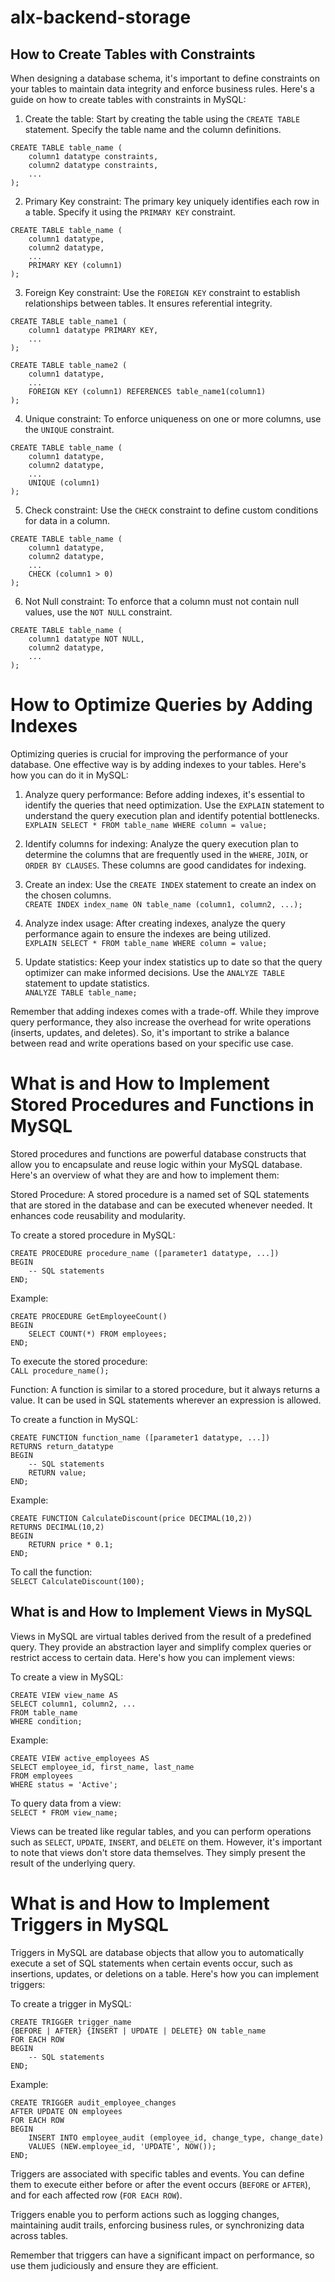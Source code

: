 # alx-backend-storage  

## How to Create Tables with Constraints  
When designing a database schema, it's important to define constraints on your tables to maintain data integrity and enforce business rules. Here's a guide on how to create tables with constraints in MySQL:  

1. Create the table: Start by creating the table using the `CREATE TABLE` statement. Specify the table name and the column definitions.  
```
CREATE TABLE table_name (  
    column1 datatype constraints,  
    column2 datatype constraints,  
    ...  
);  
```  

2. Primary Key constraint: The primary key uniquely identifies each row in a table. Specify it using the `PRIMARY KEY` constraint.  
```
CREATE TABLE table_name (  
    column1 datatype,  
    column2 datatype,  
    ...  
    PRIMARY KEY (column1)  
);  
```  
  
3. Foreign Key constraint: Use the `FOREIGN KEY` constraint to establish relationships between tables. It ensures referential integrity.  
```
CREATE TABLE table_name1 (  
    column1 datatype PRIMARY KEY,  
    ...  
);  

CREATE TABLE table_name2 (  
    column1 datatype,  
    ...  
    FOREIGN KEY (column1) REFERENCES table_name1(column1)  
);  
```  

4. Unique constraint: To enforce uniqueness on one or more columns, use the `UNIQUE` constraint.  
```
CREATE TABLE table_name (  
    column1 datatype,  
    column2 datatype,  
    ...  
    UNIQUE (column1)  
);  
```  

5. Check constraint: Use the `CHECK` constraint to define custom conditions for data in a column.  
```
CREATE TABLE table_name (  
    column1 datatype,  
    column2 datatype,  
    ...  
    CHECK (column1 > 0)  
);  
```  

6. Not Null constraint: To enforce that a column must not contain null values, use the `NOT NULL` constraint.  
```
CREATE TABLE table_name (  
    column1 datatype NOT NULL,  
    column2 datatype,  
    ...  
);  
```  

# How to Optimize Queries by Adding Indexes  
Optimizing queries is crucial for improving the performance of your database. One effective way is by adding indexes to your tables. Here's how you can do it in MySQL:  

1. Analyze query performance: Before adding indexes, it's essential to identify the queries that need optimization. Use the `EXPLAIN` statement to understand the query execution plan and identify potential bottlenecks.  
`EXPLAIN SELECT * FROM table_name WHERE column = value;`  

2. Identify columns for indexing: Analyze the query execution plan to determine the columns that are frequently used in the `WHERE`, `JOIN`, or `ORDER BY CLAUSES`. These columns are good candidates for indexing.  

3. Create an index: Use the `CREATE INDEX` statement to create an index on the chosen columns.  
`CREATE INDEX index_name ON table_name (column1, column2, ...);`  

4. Analyze index usage: After creating indexes, analyze the query performance again to ensure the indexes are being utilized.  
`EXPLAIN SELECT * FROM table_name WHERE column = value;`  

5. Update statistics: Keep your index statistics up to date so that the query optimizer can make informed decisions. Use the `ANALYZE TABLE` statement to update statistics.  
`ANALYZE TABLE table_name;`  

Remember that adding indexes comes with a trade-off. While they improve query performance, they also increase the overhead for write operations (inserts, updates, and deletes). So, it's important to strike a balance between read and write operations based on your specific use case.  

# What is and How to Implement Stored Procedures and Functions in MySQL  
Stored procedures and functions are powerful database constructs that allow you to encapsulate and reuse logic within your MySQL database. Here's an overview of what they are and how to implement them:  

Stored Procedure: A stored procedure is a named set of SQL statements that are stored in the database and can be executed whenever needed. It enhances code reusability and modularity.  

To create a stored procedure in MySQL:  
```
CREATE PROCEDURE procedure_name ([parameter1 datatype, ...])  
BEGIN  
    -- SQL statements  
END;  
```  

Example:  
```
CREATE PROCEDURE GetEmployeeCount()  
BEGIN  
    SELECT COUNT(*) FROM employees;  
END;  
```  

To execute the stored procedure:  
`CALL procedure_name();`  

Function: A function is similar to a stored procedure, but it always returns a value. It can be used in SQL statements wherever an expression is allowed.  

To create a function in MySQL:  

```
CREATE FUNCTION function_name ([parameter1 datatype, ...])  
RETURNS return_datatype  
BEGIN  
    -- SQL statements  
    RETURN value;  
END;  
```  

Example:  
```
CREATE FUNCTION CalculateDiscount(price DECIMAL(10,2))  
RETURNS DECIMAL(10,2)  
BEGIN  
    RETURN price * 0.1;  
END;  
```  

To call the function:  
`SELECT CalculateDiscount(100);`  

## What is and How to Implement Views in MySQL  
Views in MySQL are virtual tables derived from the result of a predefined query. They provide an abstraction layer and simplify complex queries or restrict access to certain data. Here's how you can implement views:  

To create a view in MySQL:  
```
CREATE VIEW view_name AS  
SELECT column1, column2, ...  
FROM table_name  
WHERE condition;  
```  

Example:  
```
CREATE VIEW active_employees AS  
SELECT employee_id, first_name, last_name  
FROM employees  
WHERE status = 'Active';  
```  
To query data from a view:  
`SELECT * FROM view_name;`  

Views can be treated like regular tables, and you can perform operations such as `SELECT`, `UPDATE`, `INSERT`, and `DELETE` on them. However, it's important to note that views don't store data themselves. They simply present the result of the underlying query.  

# What is and How to Implement Triggers in MySQL  
Triggers in MySQL are database objects that allow you to automatically execute a set of SQL statements when certain events occur, such as insertions, updates, or deletions on a table. Here's how you can implement triggers:  


To create a trigger in MySQL:    

```
CREATE TRIGGER trigger_name  
{BEFORE | AFTER} {INSERT | UPDATE | DELETE} ON table_name  
FOR EACH ROW  
BEGIN  
    -- SQL statements  
END;  
```  

Example:  
```
CREATE TRIGGER audit_employee_changes  
AFTER UPDATE ON employees  
FOR EACH ROW  
BEGIN  
    INSERT INTO employee_audit (employee_id, change_type, change_date)  
    VALUES (NEW.employee_id, 'UPDATE', NOW());  
END;  
```  
Triggers are associated with specific tables and events. You can define them to execute either before or after the event occurs (`BEFORE` or `AFTER`), and for each affected row (`FOR EACH ROW`).  

Triggers enable you to perform actions such as logging changes, maintaining audit trails, enforcing business rules, or synchronizing data across tables.  

Remember that triggers can have a significant impact on performance, so use them judiciously and ensure they are efficient.
